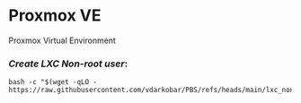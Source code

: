 # Proxmox VE
Proxmox Virtual Environment
  
### *Create LXC Non-root user*:
```
bash -c "$(wget -qLO - https://raw.githubusercontent.com/vdarkobar/PBS/refs/heads/main/lxc_non_root_user.sh)"
```
